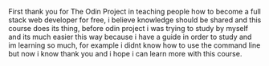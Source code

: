 First thank you for The Odin Project in teaching people how to become a full stack web developer for free, i believe knowledge should be shared and this course does its thing, before odin project i was trying to study by myself and its much easier this way because i have a guide in order to study and im learning so much, for example i didnt know how to use the command line but now i know thank you and i hope i can learn more with this course.
